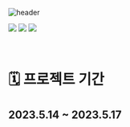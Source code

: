 ![header](https://capsule-render.vercel.app/api?type=waving&color=gradient&height=300&section=header&text=원티드%20프리온보딩%203차%20과제%209팀%20%20&fontSize=50)

<p>
<img src="https://img.shields.io/badge/React-61DAFB?style=flat-square&logo=React&logoColor=black"/>
<img src="https://img.shields.io/badge/Typescript-3178C6?style=flat-square&logo=Typescript&logoColor=white"/>
<img src="https://img.shields.io/badge/axios-5A29E4?style=flat-square&logo=axios&logoColor=white">
</p>

<br/>

# 🗓️ 프로젝트 기간

## 2023.5.14 ~ 2023.5.17
